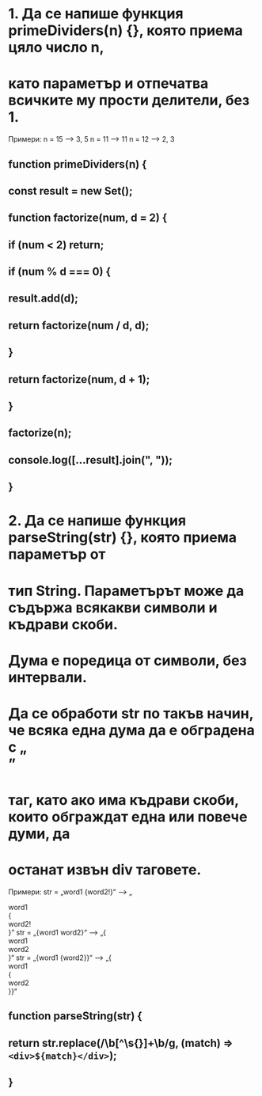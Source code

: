 # 1. Да се напише функция primeDividers(n) {}, която приема цяло число n,
# като параметър и отпечатва всичките му прости делители, без 1.
Примери:
n = 15 --> 3, 5
n = 11 --> 11
n = 12 --> 2, 3

## function primeDividers(n) {
##    const result = new Set();

##    function factorize(num, d = 2) {
##        if (num < 2) return;
##        if (num % d === 0) {
##            result.add(d);
##            return factorize(num / d, d);
##        }
##        return factorize(num, d + 1);
##    }

##    factorize(n);
##    console.log([...result].join(", "));
## }

# 2. Да се напише функция parseString(str) {}, която приема параметър от
# тип String. Параметърът може да съдържа всякакви символи и къдрави скоби.
# Дума е поредица от символи, без интервали.
# Да се обработи str по такъв начин, че всяка една дума да е обградена с „<div>”
# таг, като ако има къдрави скоби, които обграждат една или повече думи, да
# останат извън div таговете.
Примери:
str = „word1 {word2!}“ --> „<div>word1</div> {<div>word2!</div>}”
str = „{word1 word2}“ --> „{<div>word1</div> <div>word2</div>}“
str = „{word1 {word2}}“ --> „{<div>word1</div> {<div>word2</div>}}“

## function parseString(str) {
##    return str.replace(/\b[^\s{}]+\b/g, (match) => `<div>${match}</div>`);
## }
